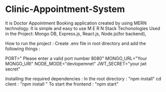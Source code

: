 # Clinic-Appointment-System
It is Doctor Appointment Booking application created by using MERN technology. It is simple and easy to use
M E R N Stack
Techonologies Used in the Project:
Mongo DB,
Express.js,
React.js,
Node.js(for backend),

How to run the project :
Create .env file in root directory and add the following things :

PORT=" Please enter a valid port number 8080"
MONGO_URL="Your MONGO_URI"
NODE_MODE="devlopemnet"
JWT_SECRET="your jwt secret"


Installing the required dependencies :
In the root directory : "npm install"
cd client : "npm install "
To start the frontend : "npm start"
